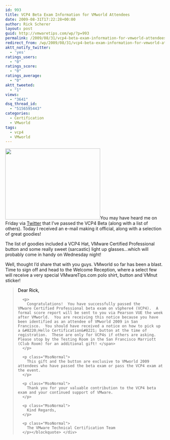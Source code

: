 ```yaml
---
id: 993
title: VCP4 Beta Exam Information for VMworld Attendees
date: 2009-08-31T17:22:28+00:00
author: Rick Scherer
layout: post
guid: http://vmwaretips.com/wp/?p=993
permalink: /2009/08/31/vcp4-beta-exam-information-for-vmworld-attendees/
redirect_from: /wp/2009/08/31/vcp4-beta-exam-information-for-vmworld-attendees/
aktt_notify_twitter:
  - 'yes'
ratings_users:
  - "0"
ratings_score:
  - "0"
ratings_average:
  - "0"
aktt_tweeted:
  - "1"
views:
  - "3641"
dsq_thread_id:
  - "5156595443"
categories:
  - Certification
  - VMworld
tags:
  - vcp4
  - VMworld
---
```

<a rel="attachment wp-att-994" href="http://vmwaretips.com/wp/wp-content/uploads/2009/08/vcp4swag.jpg"><img class="alignright size-medium wp-image-994" title="vcp4swag" src="http://vmwaretips.com/wp/wp-content/uploads/2009/08/vcp4swag-300x225.jpg" alt="" width="300" height="225" /></a>You may have heard me on Friday via <a href="http://twitter.com/rick_vmwaretips/status/3611413849" target="_blank">Twitter</a> that I&#8217;ve passed the VCP4 Beta (along with a list of others). Today I received an e-mail making it official, along with a selection of great goodies!

The list of goodies included a VCP4 Hat, VMware Certified Professional button and some really sweet (sarcastic) light up glasses&#8230;which will probably come in handy on Wednesday night!

Well, thought I&#8217;d share that with you guys. VMworld so far has been a blast.  Time to sign off and head to the Welcome Reception, where a select few will receive a very special VMwareTips.com polo shirt, button and VMnut sticker!

<div class="Section1">
  <blockquote>
    <p class="MsoNormal">
      <span style="color: black;">Dear Rick,</p> 
      
      <p>
        Congratulations!  You have successfully passed the VMware Certified Professional beta exam on vSphere4 (VCP4).  A formal score report will be sent to you via Pearson VUE the week after VMworld.  You are receiving this notice because you have been identified as an attendee of VMworld 2009 in San Francisco.  You should have received a notice on how to pick up a &#8220;Hello Certification&#8221; button at the time of registration.  These are only for VCP4s if others are asking.  Please stop by the Testing Room in the San Francisco Marriott (Club Room) for an additional gift! </span>
      </p>
      
      <p class="MsoNormal">
        This gift and the button are exclusive to VMworld 2009 attendees who have passed the beta exam or pass the VCP4 exam at the event.
      </p>
      
      <p class="MsoNormal">
        Thank you for your valuable contribution to the VCP4 beta exam and your continued support of VMware.
      </p>
      
      <p class="MsoNormal">
        Kind Regards,
      </p>
      
      <p class="MsoNormal">
        The VMware Technical Certification Team
      </p></blockquote> </div>